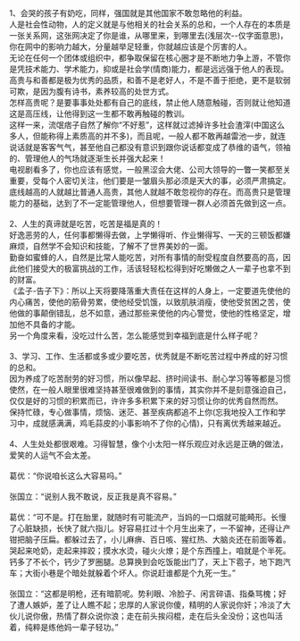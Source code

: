 1、会哭的孩子有奶吃，同样，强国就是其他国家不敢忽略他的利益。<br>
人是社会性动物，人的定义就是与他相关的社会关系的总和，一个人存在的本质是一张关系网，这张网决定了你是谁，从哪里来，到哪里去(浅层次--仅字面意思)，你在网中的影响力越大，分量越举足轻重，你就越应该是个厉害的人。<br>
无论在任何一个团体或组织中，都争取保留在核心圈才是不断地力争上游，不管你是凭技术能力、学术能力，抑或是社会学(情商)能力，都是远远强于他人的表现。<br>
高贵与和善都是极为优秀的品质，和善不是老好人，不是不善于拒绝，更不是软弱可欺，是因为腹有诗书，素养较高的处世方式。<br>
怎样高贵呢？是要事事处处都有自己的底线，禁止他人随意触碰，否则就让他知道这是高压线，让他得到这一生都不敢再触碰的教训。<br>
这样一来，流氓痞子自然了解你“不好惹”，这样就过滤掉许多社会渣滓(中国这么多人，但能称得上素质高的并不多)，而且呢，一般人都不敢再越雷池一步，就连说话就是客客气气，甚至他自己都没有意识到跟你说话都变成了恭维的语气，领袖的、管理他人的气场就逐渐生长并强大起来！<br>
电视剧看多了，你也应该有感觉，一般黑涩会大佬、公司大领导的一瞥一笑都至关重要，受每个人密切关注，他们要是一皱眉头那必须是天大的事，必须严肃搞定。<br>
底线越高的人就越比普通人高贵，其他人就越不敢忽视你的存在。而高贵只是管理能力的基础，达到了不一定能管理他人，但想要管理一群人必须首先做到这一点。<br>
<br>
2、人生的真谛就是吃苦，吃苦是福是真的！<br>
好逸恶劳的人，任何事都懒得去做，上学懒得听、作业懒得写、一天的三顿饭都嫌麻烦，自然学不会知识和技能，了解不了世界美妙的一面。<br>
勤奋如蜜蜂的人，自然是比常人能吃苦，对所有事情的耐受程度自然要高的高，因此他们接受大的极富挑战的工作，活该轻轻松松得到好吃懒做之人一辈子也拿不到的财富。<br>
《孟子-告子下》：所以上天将要降落重大责任在这样的人身上，一定要道先使他的内心痛苦，使他的筋骨劳累，使他经受饥饿，以致肌肤消瘦，使他受贫困之苦，使他做的事颠倒错乱，总不如意，通过那些来使他的内心警觉，使他的性格坚定，增加他不具备的才能。<br>
另一个角度来看，没吃过什么苦，怎么能感觉到幸福到底是什么样子呢？<br>
<br>
3、学习、工作、生活都或多或少要吃苦，优秀就是不断吃苦过程中养成的好习惯的总和。<br>
因为养成了吃苦耐劳的好习惯，所以像早起、挤时间读书、耐心学习等等都是习惯使然，在一般人眼里很难坚持甚至很难做到的事情，其实你并不是刻意强迫自己，仅仅是好的习惯的积累而已，许许多多积累下来的好习惯让你的优秀自然而然。<br>
保持忙碌，专心做事情，烦恼、迷茫、甚至疾病都追不上你(忘我地投入工作和学习中，成就感满满，鸡毛蒜皮的小事影响不了你的心情)，只有离优秀越来越近。<br>
<br>
4、人生处处都很艰难。习得智慧，像个小太阳一样乐观应对永远是正确的做法，爱笑的人运气不会太差。<br>
<br>
葛优：“你说咱长这么大容易吗。”<br>
<br>
张国立：“说别人我不敢说，反正我是真不容易。”<br>
<br>
葛优：“可不是。打在胎里，就随时有可能流产，当妈的一口烟就可能畸形。长慢了心脏缺损，长快了就六指儿。好容易扛过十个月生出来了，一不留神，还得让产钳把脑子压扁。都躲过去了，小儿麻痹、百日咳、猩红热、大脑炎还在前面等着。哭起来呛奶，走起来摔跤；摸水水烫，碰火火燎；是个东西撞上，咱就是个半死。钙多了不长个，钙少了罗圈腿。总算换到会吃饭能出门了，天上下雹子，地下跑汽车；大街小巷是个暗处就躲着个坏人。你说赶谁都是个九死一生。”<br>
<br>
张国立：“这都是明枪，还有暗箭呢。势利眼、冷脸子、闲言碎语、指桑骂槐；好了遭人嫉妒，差了让人瞧不起；忠厚的人家说你傻，精明的人家说你奸；冷淡了大伙儿说你傲，热情了群众说你浪；走在前头挨闷棍，走在后头全没份；这也叫活着，纯粹是练他妈一辈子轻功。”<br>